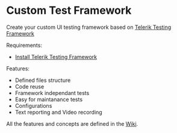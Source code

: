 Custom Test Framework
=====================

Create your custom UI testing framework based on <a href="http://www.telerik.com/teststudio/testing-framework" target="_blank">Telerik Testing Framework</a>

Requirements:
- <a href="http://www.telerik.com/download/testing-framework" target="_blank"> Install Telerik Testing Framework</a>

Features:
- Defined files structure
- Code reuse
- Framework independant tests
- Easy for maintanance tests
- Configurations
- Text reporting and Video recording

All the features and concepts are defined in the <a href="https://github.com/theqaangel/custom-test-framework/wiki">Wiki</a>.

